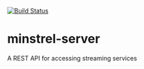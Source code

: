 [![Build Status](https://travis-ci.org/bx5a/minstrel-server.svg?branch=master)](https://travis-ci.org/bx5a/minstrel-server)

# minstrel-server
A REST API for accessing streaming services
